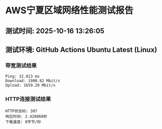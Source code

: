 # AWS宁夏区域网络性能测试报告
## 测试时间: 2025-10-16 13:26:05
## 测试环境: GitHub Actions Ubuntu Latest (Linux)

### 带宽测试结果
```
Ping: 12.813 ms
Download: 1990.62 Mbit/s
Upload: 1659.20 Mbit/s
```

### HTTP连接测试结果
```
HTTP状态码: 307
响应时间: 2.428068秒
下载速度: 0字节/秒
```

